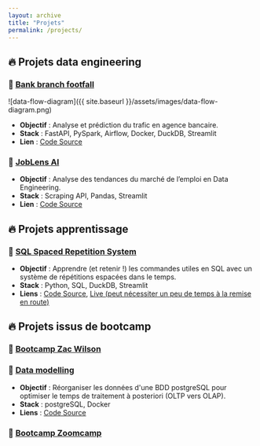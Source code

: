```yaml
---
layout: archive
title: "Projets"
permalink: /projects/
---
```


## 🔥 Projets data engineering

### 📌 [Bank branch footfall](https://github.com/michaelg-create/bank-branch-footfall)
![data-flow-diagram]({{ site.baseurl }}/assets/images/data-flow-diagram.png)
- **Objectif** : Analyse et prédiction du trafic en agence bancaire.  
- **Stack** : FastAPI, PySpark, Airflow, Docker, DuckDB, Streamlit  
- **Lien** : [Code Source](https://github.com/michaelg-create/bank-branch-footfall)

### 📌 [JobLens AI](https://github.com/michaelg-create/JobLens_AI)
- **Objectif** : Analyse des tendances du marché de l’emploi en Data Engineering.  
- **Stack** : Scraping API, Pandas, Streamlit
- **Lien** : [Code Source](https://github.com/michaelg-create/JobLens_AI)  

## 🔥 Projets apprentissage
### 📌 [SQL Spaced Repetition System](https://srssql.streamlit.app/)
- **Objectif** : Apprendre (et retenir !) les commandes utiles en SQL avec un système de répétitions espacées dans le temps.   
- **Stack** : Python, SQL, DuckDB, Streamlit  
- **Liens** : [Code Source](https://github.com/michaelg-create/SRS_SQL), [Live (peut nécessiter un peu de temps à la remise en route)](https://srssql.streamlit.app/)


## 🔥 Projets issus de bootcamp
### 📌 [Bootcamp Zac Wilson]()


### 📌 [Data modelling]()
- **Objectif** : Réorganiser les données d'une BDD postgreSQL pour optimiser le temps de traitement à posteriori (OLTP vers OLAP).   
- **Stack** : postgreSQL, Docker  
- **Liens** : [Code Source]()

### 📌 [Bootcamp Zoomcamp]()


